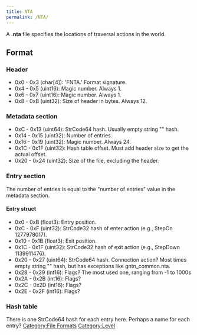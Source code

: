 ```yaml
---
title: NTA
permalink: /NTA/
---
```


A **.nta** file specifies the locations of traversal actions in the
world.

## Format

### Header

  - 0x0 - 0x3 (char\[4\]): 'FNTA.' Format signature.
  - 0x4 - 0x5 (uint16): Magic number. Always 1.
  - 0x6 - 0x7 (uint16): Magic number. Always 1.
  - 0x8 - 0xB (uint32): Size of header in bytes. Always 12.

### Metadata section

  - 0xC - 0x13 (uint64): StrCode64 hash. Usually empty string "" hash.
  - 0x14 - 0x15 (uint32): Number of entries.
  - 0x16 - 0x19 (uint32): Magic number. Always 24.
  - 0x1C - 0x1F (uint32): Hash table offset. Must add header size to get
    the actual offset.
  - 0x20 - 0x24 (uint32): Size of the file, excluding the header.

### Entry section

The number of entries is equal to the "number of entries" value in the
metadata section.

#### Entry struct

  - 0x0 - 0xB (float3): Entry position.
  - 0xC - 0xF (uint32): StrCode32 hash of enter action (e.g., StepOn
    1277978017).
  - 0x10 - 0x1B (float3): Exit position.
  - 0x1C - 0x1F (uint32): StrCode32 hash of exit action (e.g., StepDown
    1139911476).
  - 0x20 - 0x27 (uint64): StrCode64 hash. Connection action? Most times
    empty string "" hash, but has exceptions like gntn_common.nta.
  - 0x28 - 0x29 (int16): Flags? The most used one, ranging from -1 to
    1000s
  - 0x2A - 0x2B (int16): Flags?
  - 0x2C - 0x2D (int16): Flags?
  - 0x2E - 0x2F (int16): Flags?

### Hash table

There is one StrCode64 hash for each entry here. Perhaps a name for each
entry? [Category:File Formats](/Category:File_Formats "wikilink")
[Category:Level](/Category:Level "wikilink")